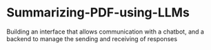 # Summarizing-PDF-using-LLMs
Building an interface that allows communication with a chatbot, and a backend to manage the sending and receiving of responses
